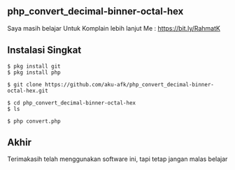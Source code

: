 ## php_convert_decimal-binner-octal-hex
 Saya masih belajar
 Untuk Komplain lebih lanjut
 Me : https://bit.ly/RahmatK

## Instalasi Singkat

```
$ pkg install git
$ pkg install php

$ git clone https://github.com/aku-afk/php_convert_decimal-binner-octal-hex.git

$ cd php_convert_decimal-binner-octal-hex
$ ls

$ php convert.php

```
## Akhir
Terimakasih telah menggunakan software ini,
tapi tetap jangan malas belajar</br></br>


